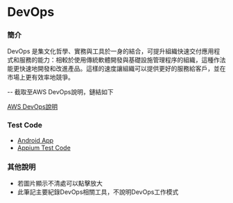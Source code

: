 # DevOps

### 簡介

DevOps 是集文化哲學、實務與工具於一身的結合，可提升組織快速交付應用程式和服務的能力：相較於使用傳統軟體開發與基礎設施管理程序的組織，這種作法能更快速地開發和改進產品。這樣的速度讓組織可以提供更好的服務給客戶，並在市場上更有效率地競爭。

\-- 截取至AWS DevOps說明，鏈結如下

&#x20;[AWS DevOps說明](https://aws.amazon.com/tw/devops/what-is-devops/)

### Test Code

* [Android App](https://github.com/Pearce-Kanneki/Android-Test-App)
* [Appium Test Code](https://github.com/Pearce-Kanneki/Appium-Android-test)

### 其他說明

* 若圖片顯示不清處可以點擊放大
* 此筆記主要紀錄DevOps相關工具，不說明DevOps工作模式
